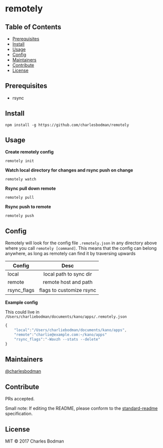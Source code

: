 # remotely

## Table of Contents

- [Prerequisites](#prerequisites)
- [Install](#install)
- [Usage](#usage)
- [Config](#config)
- [Maintainers](#maintainers)
- [Contribute](#contribute)
- [License](#license)

## Prerequisites
- rsync

## Install
```
npm install -g https://github.com/charlesbodman/remotely
```

## Usage

**Create remotely config**
```
remotely init
```

**Watch local directory for changes and rsync push on change**
```
remotely watch
```

**Rsync pull down remote**
```
remotely pull
```

**Rsync push to remote**
```
remotely push
```

## Config
Remotely will look for the config file `.remotely.json` in any directory above where you call `remotely [command]`.
This means that the config can belong anywhere, as long as remotely can find it by traversing upwards

| Config        | Desc         |
| ------------- |:-------------:|
| local         | local path to sync dir |
| remote      | remote host and path      |
| rsync_flags | flags to customize rsync      |

**Example config**

This could live in `/Users/charliebodman/documents/kano/apps/.remotely.json` 
```javascript
{
    "local":"/Users/charliebodman/documents/kano/apps", 
    "remote":"charlie@example.com:~/kano/apps"
    "rsync_flags":"-Wavzh --stats --delete"
}
```

## Maintainers

[@charlesbodman](https://github.com/@charlesbodman)

## Contribute

PRs accepted.

Small note: If editing the README, please conform to the [standard-readme](https://github.com/RichardLitt/standard-readme) specification.

## License

MIT © 2017 Charles Bodman

